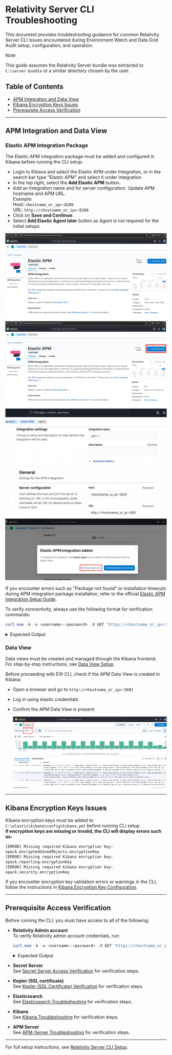 # Relativity Server CLI Troubleshooting

This document provides troubleshooting guidance for common Relativity Server CLI issues encountered during Environment Watch and Data Grid Audit setup, configuration, and operation.

> [!NOTE]
> This guide assumes the Relativity Server bundle was extracted to `C:\server-bundle` or a similar directory chosen by the user.

## Table of Contents

- [APM Integration and Data View](#apm-integration-and-data-view)
- [Kibana Encryption Keys Issues](#kibana-encryption-keys-issues)
- [Prerequisite Access Verification](#prerequisite-access-verification)

---

## APM Integration and Data View

### Elastic APM Integration Package

The Elastic APM integration package must be added and configured in Kibana before running the CLI setup.

- Login to Kibana and select the Elastic APM under Integration, or in the search bar type "Elastic APM" and select it under Integration.
- In the top right, select the **Add Elastic APM** button.
- Add an Integration name and for server configuration. Update APM hostname and APM URL.  
  Example:  
  Host: `<hostname_or_ip>:8200`  
  URL: `http://<hostname_or_ip>:8200`
- Click on **Save and Continue**.
- Select **Add Elastic Agent later** button as Agent is not required for the initial setups.

![APM Integration](../../resources/troubleshooting-images/apm-integration.png)
![Add APM Integration](../../resources/troubleshooting-images/add-apm-integration.png)
![APM Integration Host Name](../../resources/troubleshooting-images/apm-integration-host-name.png)
![Agent Button](../../resources/troubleshooting-images/agent-button.png)

If you encounter errors such as "Package not found" or installation timeouts during APM integration package installation, refer to the official [Elastic APM Integration Setup Guide](../elasticsearch_setup_development.md#elastic-apm-integration-package).

To verify connectivity, always use the following format for verification commands:
```powershell
curl.exe -k -u <username>:<password> -X GET "https://<hostname_or_ip>:9200/"
```
<details>
<summary>Expected Output</summary>

```json
{
  "name" : "EMTTEST",
  "cluster_name" : "elasticsearch",
  "cluster_uuid" : "PwBZoINKQjGZ53WH4gFfBg",
  "version" : {
    "number" : "8.17.3",
    "build_flavor" : "default",
    "build_type" : "zip",
    "build_hash" : "a091390de485bd4b127884f7e565c0cad59b10d2",
    "build_date" : "2025-02-28T10:07:26.089129809Z",
    "build_snapshot" : false,
    "lucene_version" : "9.12.0",
    "minimum_wire_compatibility_version" : "7.17.0",
    "minimum_index_compatibility_version" : "7.0.0"
  },
  "tagline" : "You Know, for Search"
}
```
</details>

### Data View

Data views must be created and managed through the Kibana frontend.  
For step-by-step instructions, see [Data View Setup](../elasticsearch_setup_development.md#data-view-setup).

Before proceeding with EW CLI, check if the APM Data View is created in Kibana:

- Open a browser and go to `http://<hostname_or_ip>:5601`
- Log in using elastic credentials
- Confirm the APM Data View is present:

  ![dataview](../../resources/troubleshooting-images/dataview.png)

---

## Kibana Encryption Keys Issues

Kibana encryption keys must be added to `C:\elastic\kibana\config\kibana.yml` before running CLI setup.  
**If encryption keys are missing or invalid, the CLI will display errors such as:**
```
[ERROR] Missing required Kibana encryption key: xpack.encryptedSavedObjects.encryptionKey
[ERROR] Missing required Kibana encryption key: xpack.reporting.encryptionKey
[ERROR] Missing required Kibana encryption key: xpack.security.encryptionKey
```
If you encounter encryption key validation errors or warnings in the CLI, follow the instructions in [Kibana Encryption Key Configuration](kibana.md#missing-or-invalid-encryption-keys).

---

## Prerequisite Access Verification

Before running the CLI, you must have access to all of the following:

- **Relativity Admin account**  
  To verify Relativity admin account credentials, run:
  ```powershell
  curl.exe -k -u <username>:<password> -X GET "https://<hostname_or_ip>/Relativity.REST/API/Relativity.Services.InstanceDetails.IInstanceDetailsModule/InstanceDetailsService/GetRelativityVersionAsync"
  ```
  <details>
  <summary>Expected Output</summary>

  ```json
  {
    "Version": "24.0.0.0",
    ...
  }
  ```
  </details>

- **Secret Server**    
  See [Secret Server Access Verification](monitoring-agent-and-otel-collector.md#secret-server-access-verification) for verification steps.

- **Kepler (SSL certificate)**    
  See [Kepler (SSL Certificate) Verification](monitoring-agent-and-otel-collector.md#kepler-ssl-certificate-verification) for verification steps.

- **Elasticsearch**  
  See [Elasticsearch Troubleshooting](elasticsearch.md) for verification steps.

- **Kibana**  
  See [Kibana Troubleshooting](kibana.md) for verification steps.

- **APM Server**  
  See [APM-Server Troubleshooting](apm-server.md) for verification steps.

--- 

For full setup instructions, see [Relativity Server CLI Setup](relativity_server_cli_setup.md).

